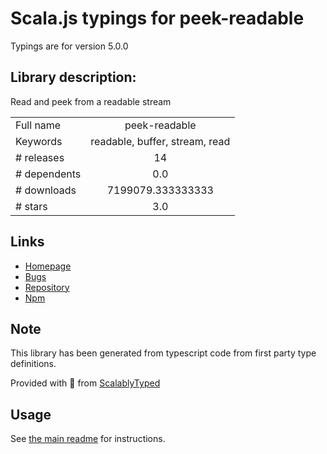 
# Scala.js typings for peek-readable

Typings are for version 5.0.0

## Library description:
Read and peek from a readable stream

|                    |                 |
| ------------------ | :-------------: |
| Full name          | peek-readable |
| Keywords           | readable, buffer, stream, read |
| # releases         | 14 |
| # dependents       | 0.0 |
| # downloads        | 7199079.333333333 |
| # stars            | 3.0 |

## Links
- [Homepage](https://github.com/Borewit/peek-readable#readme)
- [Bugs](https://github.com/Borewit/peek-readable/issues)
- [Repository](https://github.com/Borewit/peek-readable)
- [Npm](https://www.npmjs.com/package/peek-readable)
    


## Note
This library has been generated from typescript code from first party type definitions.

Provided with :purple_heart: from [ScalablyTyped](https://github.com/oyvindberg/ScalablyTyped)

## Usage
See [the main readme](../../readme.md) for instructions.


